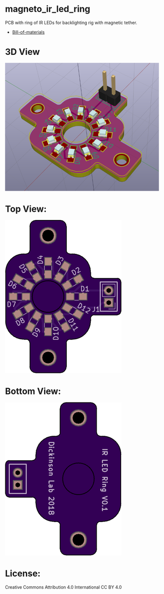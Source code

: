 # magneto_ir_led_ring 
PCB with ring of IR LEDs for backlighting rig with magnetic tether.

* [Bill-of-materials](BOM.txt)

# 3D View
![3D_view](images/view_3d.png)

# Top View: 
![top_view](images/pcb_top.png)

# Bottom View:
![bot_view](images/pcb_bottom.png)

# License: 
Creative Commons Attribution 4.0 International CC BY 4.0

